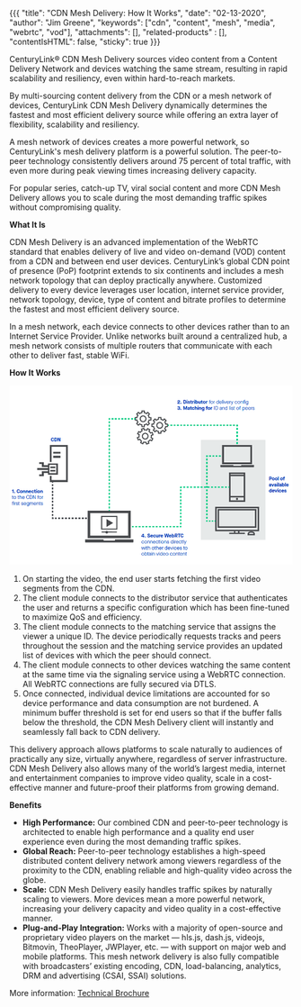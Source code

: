 {{{
  "title": "CDN Mesh Delivery: How It Works",
  "date": "02-13-2020",
  "author": "Jim Greene",
  "keywords": ["cdn", "content", "mesh", "media", "webrtc", "vod"],
  "attachments": [],
  "related-products" : [],
  "contentIsHTML": false,
  "sticky": true
}}}

CenturyLink® CDN Mesh Delivery sources video content from a Content Delivery Network and devices watching the same stream, resulting in rapid scalability and resiliency, even within hard-to-reach markets.

By multi-sourcing content delivery from the CDN or a mesh network of devices, CenturyLink CDN Mesh Delivery dynamically determines the fastest and most efficient delivery source while offering an extra layer of flexibility, scalability and resiliency.

A mesh network of devices creates a more powerful network, so CenturyLink's mesh delivery platform is a powerful solution. The peer-to-peer technology consistently delivers around 75 percent of total traffic, with even more during peak viewing times increasing delivery capacity.

For popular series, catch-up TV, viral social content and more CDN Mesh Delivery allows you to scale during the most demanding traffic spikes without compromising quality.

**What It Is**

CDN Mesh Delivery is an advanced implementation of the WebRTC standard that enables delivery of live and video on-demand (VOD) content from a CDN and between end user devices. CenturyLink’s global CDN point of presence (PoP) footprint extends to six continents and includes a mesh network topology that can deploy practically anywhere.
Customized delivery to every device leverages user location, internet service provider, network topology, device, type of content and bitrate profiles to determine the fastest and most efficient delivery source.

In a mesh network, each device connects to other devices rather than to an Internet Service Provider. Unlike networks built around a centralized hub, a mesh network consists of multiple routers that communicate with each other to deliver fast, stable WiFi.

**How It Works**

![CDN Mesh Delivery](../../images/network/cdn/mesh-delivery.png)

1. On starting the video, the end user starts fetching the first video segments from the CDN.
2. The client module connects to the distributor service that authenticates the user and returns a specific configuration which has been fine-tuned to maximize QoS and efficiency.
3. The client module connects to the matching service that assigns the viewer a unique ID. The device periodically requests tracks and peers throughout the session and the matching service provides an updated list of devices with which the peer should connect.
4. The client module connects to other devices watching the same content at the same time via the signaling service using a WebRTC connection. All WebRTC connections are fully secured via DTLS.
5. Once connected, individual device limitations are accounted for so device performance and data consumption are not burdened. A minimum buffer threshold is set for end users so that if the buffer falls below the threshold, the CDN Mesh Delivery client will instantly and seamlessly fall back to CDN delivery.

This delivery approach allows platforms to scale naturally to audiences of practically any size, virtually anywhere, regardless of server infrastructure. CDN Mesh Delivery also allows many of the world’s largest media, internet and entertainment companies to improve video quality, scale in a cost-effective manner and future-proof their platforms from growing demand.

**Benefits**

- **High Performance:** Our combined CDN and peer-to-peer technology is architected to enable high performance and a quality end user experience even during the most demanding traffic spikes.
- **Global Reach:** Peer-to-peer technology establishes a high-speed distributed content delivery network among viewers regardless of the proximity to the CDN, enabling reliable and high-quality video across the globe. 
- **Scale:** CDN Mesh Delivery easily handles traffic spikes by naturally scaling to viewers. More devices mean a more powerful network, increasing your delivery capacity and video quality in a cost-effective manner.
- **Plug-and-Play Integration:** Works with a majority of open-source and proprietary video players on the market — hls.js, dash.js, videojs, Bitmovin, TheoPlayer, JWPlayer, etc. — with support on major web and mobile platforms. This mesh network delivery is also fully compatible with broadcasters’ existing encoding, CDN, load-balancing, analytics, DRM and advertising (CSAI, SSAI) solutions.

More information: [Technical Brochure](https://www.ctl.io/lp/resources/cdn-mesh-delivery-technical-brochure)
